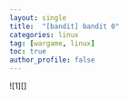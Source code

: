 ```yaml
---
layout: single
title:  "[bandit] bandit 0"
categories: linux
tag: [wargame, linux]
toc: true
author_profile: false
---
```



![1][]